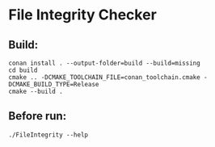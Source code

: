 # File Integrity Checker
## Build:
```
conan install . --output-folder=build --build=missing  
cd build  
cmake .. -DCMAKE_TOOLCHAIN_FILE=conan_toolchain.cmake -DCMAKE_BUILD_TYPE=Release 
cmake --build .
``` 
## Before run:
```
./FileIntegrity --help
```
